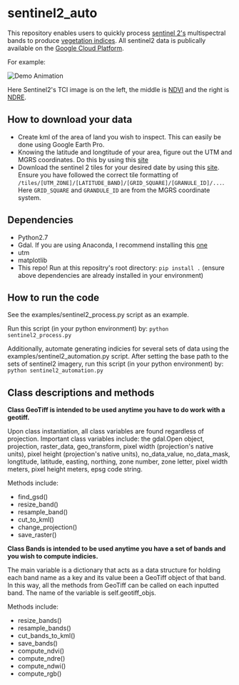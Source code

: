 # sentinel2_auto

This repository enables users to quickly process [sentinel 2's](https://en.wikipedia.org/wiki/Sentinel-2) multispectral bands to produce [vegetation indices](https://phenology.cr.usgs.gov/ndvi_foundation.php). 
All sentinel2 data is publically available on the [Google Cloud Platform](https://cloud.google.com/storage/docs/public-datasets/sentinel-2).

For example:


![Demo Animation](../assets/example.png?raw=true)


Here Sentinel2's TCI image is on the left, the middle is [NDVI](https://en.wikipedia.org/wiki/Normalized_difference_vegetation_index) and the right is [NDRE](https://en.wikipedia.org/wiki/Normalized_Difference_Red_Edge_Index).

## How to download your data

- Create kml of the area of land you wish to inspect. This can easily be done using Google Earth Pro.
- Knowing the latitude and longtitude of your area, figure out the UTM and MGRS coordinates. Do this by using this [site](http://www.legallandconverter.com/p50.html)
- Download the sentinel 2 tiles for your desired date by using this [site](https://console.cloud.google.com/storage/browser/gcp-public-data-sentinel-2/tiles). Ensure you have followed the correct tile formatting of ```/tiles/[UTM_ZONE]/[LATITUDE_BAND]/[GRID_SQUARE]/[GRANULE_ID]/...```. Here ```GRID_SQUARE``` and ```GRANDULE_ID``` are from the MGRS coordinate system.


## Dependencies
- Python2.7
- Gdal. If you are using Anaconda, I recommend installing this [one](https://anaconda.org/conda-forge/gdal)
- utm
- matplotlib
- This repo! Run at this repositry's root directory: ```pip install .``` (ensure above dependencies are already installed in your environment)


## How to run the code

See the examples/sentinel2_process.py script as an example.

Run this script (in your python environment) by: ```python sentinel2_process.py```


Additionally, automate generating indicies for several sets of data using the examples/sentinel2_automation.py script. 
After setting the base path to the sets of sentinel2 imagery, run this script (in your python environment) by: ```python sentinel2_automation.py```





## Class descriptions and methods

**Class GeoTiff is intended to be used anytime you have to do work with a geotiff.**

Upon class instantiation, all class variables are found regardless of projection.
Important class variables include: the gdal.Open object, projection, raster_data, geo_transform, pixel width (projection's native units), pixel height (projection's native units), no_data_value, no_data_mask, longtitude, latitude, easting, northing, zone number, zone letter, pixel width meters, pixel height meters, epsg code string. 

Methods include:
- find_gsd()
- resize_band()
- resample_band()
- cut_to_kml()
- change_projection()
- save_raster()


**Class Bands is intended to be used anytime you have a set of bands and you wish to compute indicies.**

The main variable is a dictionary that acts as a data structure for holding each band name as a key and its value been a GeoTiff object of that band. In this way, all the methods from GeoTiff can be called on each inputted band.
The name of the variable is self.geotiff_objs.

Methods include:
- resize_bands()
- resample_bands()
- cut_bands_to_kml()
- save_bands()
- compute_ndvi()
- compute_ndre()
- compute_ndwi()
- compute_rgb()

